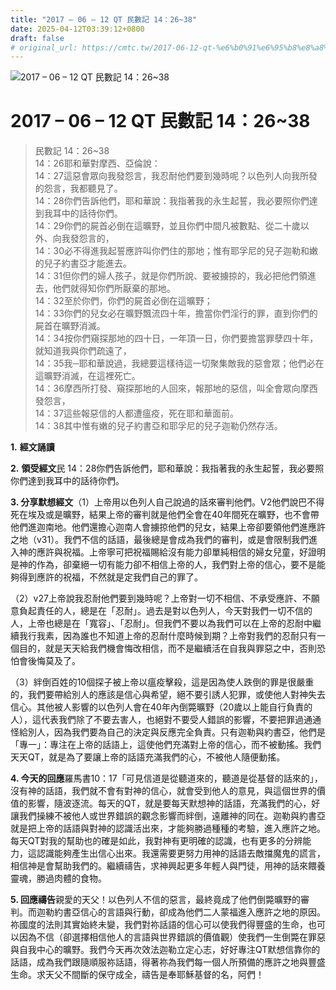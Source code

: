 ```yaml
---
title: "2017 – 06 – 12 QT 民數記 14：26~38"
date: 2025-04-12T03:39:12+0800
draft: false
# original_url: https://cmtc.tw/2017-06-12-qt-%e6%b0%91%e6%95%b8%e8%a8%98-14%ef%bc%9a2638
---
```


![2017 – 06 – 12 QT 民數記 14：26~38](/images/qt.jpg   "2017 – 06 – 12 QT 民數記 14：26~38")

# 2017 – 06 – 12 QT 民數記 14：26~38

> 民數記 14：26~38  
> 14：26耶和華對摩西、亞倫說：  
> 14：27這惡會眾向我發怨言，我忍耐他們要到幾時呢？以色列人向我所發的怨言，我都聽見了。  
> 14：28你們告訴他們，耶和華說：我指著我的永生起誓，我必要照你們達到我耳中的話待你們。  
> 14：29你們的屍首必倒在這曠野，並且你們中間凡被數點、從二十歲以外、向我發怨言的，  
> 14：30必不得進我起誓應許叫你們住的那地；惟有耶孚尼的兒子迦勒和嫩的兒子約書亞才能進去。  
> 14：31但你們的婦人孩子，就是你們所說、要被擄掠的，我必把他們領進去，他們就得知你們所厭棄的那地。  
> 14：32至於你們，你們的屍首必倒在這曠野；  
> 14：33你們的兒女必在曠野飄流四十年，擔當你們淫行的罪，直到你們的屍首在曠野消滅。  
> 14：34按你們窺探那地的四十日，一年頂一日，你們要擔當罪孽四十年，就知道我與你們疏遠了，  
> 14：35我─耶和華說過，我總要這樣待這一切聚集敵我的惡會眾；他們必在這曠野消滅，在這裡死亡。  
> 14：36摩西所打發、窺探那地的人回來，報那地的惡信，叫全會眾向摩西發怨言，  
> 14：37這些報惡信的人都遭瘟疫，死在耶和華面前。  
> 14：38其中惟有嫩的兒子約書亞和耶孚尼的兒子迦勒仍然存活。

**1.** **經文誦讀**

**2.** **領受經文**民 14：28你們告訴他們，耶和華說：我指著我的永生起誓，我必要照你們達到我耳中的話待你們。

**3. 分享默想經文**（1）上帝用以色列人自己說過的話來審判他們。V2他們說巴不得死在埃及或是曠野，結果上帝的審判就是他們全會在40年間死在曠野，也不會帶他們進迦南地。他們還擔心迦南人會擄掠他們的兒女，結果上帝卻要領他們進應許之地（v31）。我們不信的話語，最後總是會成為我們的審判，或是會限制我們進入神的應許與祝福。上帝寧可把祝福賜給沒有能力卻單純相信的婦女兒童，好證明是神的作為，卻棄絕一切有能力卻不相信上帝的人，我們對上帝的信心，要不是能夠得到應許的祝福，不然就是定我們自己的罪了。

（2）v27上帝說我忍耐他們要到幾時呢？上帝對一切不相信、不承受應許、不願意負起責任的人，總是在「忍耐」。過去是對以色列人，今天對我們一切不信的人，上帝也總是在「寬容」、「忍耐」。但我們不要以為我們可以在上帝的忍耐中繼續我行我素，因為誰也不知道上帝的忍耐什麼時候到期？上帝對我們的忍耐只有一個目的，就是天天給我們機會悔改相信，而不是繼續活在自我與罪惡之中，否則恐怕會後悔莫及了。

（3）絆倒百姓的10個探子被上帝以瘟疫擊殺，這是因為使人跌倒的罪是很嚴重的，我們要帶給別人的應該是信心與希望，絕不要引誘人犯罪，或使他人對神失去信心。其他被人影響的以色列人會在40年內倒斃曠野（20歲以上能自行負責的人），這代表我們除了不要去害人，也絕對不要受人錯誤的影響，不要把罪過通通怪給別人，因為我們要為自己的決定與反應完全負責。只有迦勒與約書亞，他們是「專一」：專注在上帝的話語上，這使他們充滿對上帝的信心，而不被動搖。我們天天QT，就是為了要讓上帝的話語充滿我們的心，不被他人隨便動搖。

**4. 今天的回應**羅馬書10：17「可見信道是從聽道來的，聽道是從基督的話來的」，沒有神的話語，我們就不會有對神的信心，就會受到他人的意見，與這個世界的價值的影響，隨波逐流。每天的QT，就是要每天默想神的話語，充滿我們的心，好讓我們操練不被他人或世界錯誤的觀念影響而絆倒，遠離神的同在。迦勒與約書亞就是把上帝的話語與對神的認識活出來，才能夠勝過種種的考驗，進入應許之地。每天QT對我的幫助也的確是如此，我對神有更明確的認識，也有更多的分辨能力，這認識能夠產生出信心出來。我還需要更努力用神的話語去敵擋魔鬼的謊言，相信神是會幫助我們的。繼續禱告，求神興起更多年輕人與門徒，用神的話來餵養靈魂，勝過肉體的食物。

**5. 回應禱告**親愛的天父！以色列人不信的惡言，最終竟成了他們倒斃曠野的審判。而迦勒約書亞信心的言語與行動，卻成為他們二人蒙福進入應許之地的原因。祢國度的法則其實始終未變，我們對祢話語的信心可以使我們得豐盛的生命，也可以因為不信（卻選擇相信他人的言語與世界錯誤的價值觀）使我們一生倒斃在罪惡與自我中心的曠野。我們今天再次效法迦勒立定心志，好好專注QT默想信靠你的話語，成為我們跟隨順服祢話語，得著祢為我們每一個人所預備的應許之地與豐盛生命。求天父不間斷的保守成全，禱告是奉耶穌基督的名，阿們！